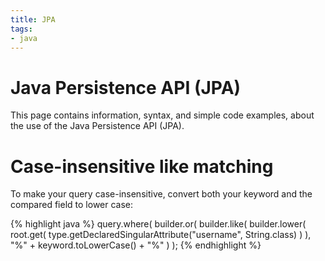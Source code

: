 ```yaml
---
title: JPA
tags:
- java
---
```


# Java Persistence API (JPA)

This page contains information, syntax, and simple code examples, about the use of the Java Persistence API (JPA).

# Case-insensitive **like** matching

To make your query case-insensitive, convert both your keyword and the compared field to lower case:

{% highlight java %}
    query.where(
        builder.or(
            builder.like(
                builder.lower(
                    root.get(
                        type.getDeclaredSingularAttribute("username", String.class)
                    )
                ), "%" + keyword.toLowerCase() + "%"
            )
    );
{% endhighlight %}


